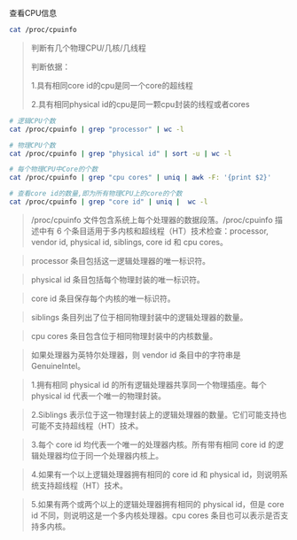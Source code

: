 查看CPU信息

```bash
cat /proc/cpuinfo
```

> 判断有几个物理CPU/几核/几线程
>
> 判断依据：
>
> 1.具有相同core id的cpu是同一个core的超线程
>
> 2.具有相同physical id的cpu是同一颗cpu封装的线程或者cores

```bash
# 逻辑CPU个数
cat /proc/cpuinfo | grep "processor" | wc -l

# 物理CPU个数
cat /proc/cpuinfo | grep "physical id" | sort -u | wc -l

# 每个物理CPU中Core的个数
cat /proc/cpuinfo | grep "cpu cores" | uniq | awk -F: '{print $2}'

# 查看core id的数量,即为所有物理CPU上的core的个数
cat /proc/cpuinfo | grep "core id" | uniq |  wc -l


```



> /proc/cpuinfo 文件包含系统上每个处理器的数据段落。/proc/cpuinfo 描述中有 6 个条目适用于多内核和超线程（HT）技术检查：processor, vendor id, physical id, siblings, core id 和 cpu cores。

> processor 条目包括这一逻辑处理器的唯一标识符。

> physical id 条目包括每个物理封装的唯一标识符。

> core id 条目保存每个内核的唯一标识符。

> siblings 条目列出了位于相同物理封装中的逻辑处理器的数量。

> cpu cores 条目包含位于相同物理封装中的内核数量。

> 如果处理器为英特尔处理器，则 vendor id 条目中的字符串是 GenuineIntel。



> 1.拥有相同 physical id 的所有逻辑处理器共享同一个物理插座。每个 physical id 代表一个唯一的物理封装。

> 2.Siblings 表示位于这一物理封装上的逻辑处理器的数量。它们可能支持也可能不支持超线程（HT）技术。

> 3.每个 core id 均代表一个唯一的处理器内核。所有带有相同 core id 的逻辑处理器均位于同一个处理器内核上。

> 4.如果有一个以上逻辑处理器拥有相同的 core id 和 physical id，则说明系统支持超线程（HT）技术。

> 5.如果有两个或两个以上的逻辑处理器拥有相同的 physical id，但是 core id 不同，则说明这是一个多内核处理器。cpu cores 条目也可以表示是否支持多内核。